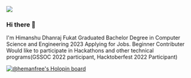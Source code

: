 ![](https://komarev.com/ghpvc/?username=HemanFree&style=plastic&color=blueviolet)

### Hi there 👋

I'm Himanshu Dhanraj Fukat 
Graduated Bachelor Degree in Computer Science and Engineering 2023
Applying for Jobs.
Beginner Contributer
Would like to participate in Hackathons and other technical programs(GSSOC 2022 participant,
Hacktoberfest 2022 Participant)

[![@hemanfree's Holopin board](https://holopin.io/api/user/board?user=hemanfree)](https://holopin.io/@hemanfree)

<!--
**HemanFree/HemanFree** is a ✨ _special_ ✨ repository because its `README.md` (this file) appears on your GitHub profile.

Here are some ideas to get you started:

- 🔭 I’m currently working on Java Stack
- 🌱 I’m currently learning React Js
- 👯 I’m looking to collaborate on Projects
- 🤔 I’m looking for help with Java Projects
- 📫 How to reach me: Email or Whatsapp or Github or Discord
- 😄 Pronouns: He/Him
-->
